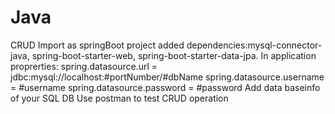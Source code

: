 # Java
CRUD
Import as springBoot project added dependencies:mysql-connector-java, spring-boot-starter-web, spring-boot-starter-data-jpa.
In application proprerties:
spring.datasource.url = jdbc:mysql://localhost:#portNumber/#dbName
spring.datasource.username = #username
spring.datasource.password = #password
Add data baseinfo of your SQL DB
Use postman to test CRUD operation
